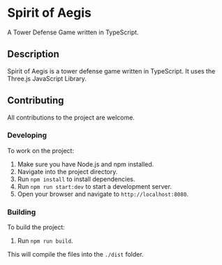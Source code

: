 # Spirit of Aegis

A Tower Defense Game written in TypeScript.

## Description

Spirit of Aegis is a tower defense game written in TypeScript. It uses the Three.js JavaScript Library.

## Contributing

All contributions to the project are welcome.

### Developing

To work on the project:

1. Make sure you have Node.js and npm installed.
2. Navigate into the project directory.
3. Run `npm install` to install dependencies.
4. Run `npm run start:dev` to start a development server.
5. Open your browser and navigate to `http://localhost:8080`.

### Building

To build the project:

1. Run `npm run build`.

This will compile the files into the `./dist` folder.
